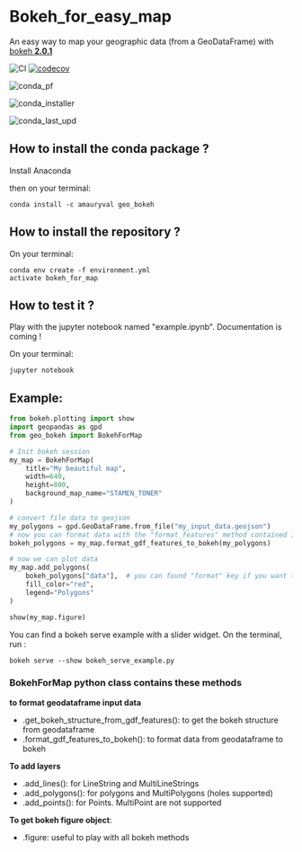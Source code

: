 # Bokeh_for_easy_map
An easy way to map your geographic data (from a GeoDataFrame) with [bokeh __2.0.1__](https://github.com/bokeh/bokeh/tree/2.0.1)


![CI](https://github.com/wiralyki/Bokeh_for_easy_map/workflows/CI/badge.svg)
[![codecov](https://codecov.io/gh/wiralyki/Bokeh_for_easy_map/branch/master/graph/badge.svg)](https://codecov.io/gh/wiralyki/Bokeh_for_easy_map)

![conda_pf](https://anaconda.org/amauryval/geo_bokeh/badges/platforms.svg)

![conda_installer](https://anaconda.org/amauryval/geo_bokeh/badges/installer/conda.svg)

![conda_last_upd](https://anaconda.org/amauryval/geo_bokeh/badges/latest_release_date.svg)

## How to install the conda package ?
Install Anaconda

then on your terminal:
```
conda install -c amauryval geo_bokeh
```


## How to install the repository ?

On your terminal:
```
conda env create -f environment.yml
activate bokeh_for_map
```

## How to test it ?

Play with the jupyter notebook named "example.ipynb". Documentation is coming !

On your terminal:
```
jupyter notebook
```

## Example:

```python
from bokeh.plotting import show
import geopandas as gpd
from geo_bokeh import BokehForMap

# Init bokeh session
my_map = BokehForMap(
    title="My beautiful map",
    width=640,
    height=800,
    background_map_name="STAMEN_TONER"
)

# convert file data to geojson
my_polygons = gpd.GeoDataFrame.from_file("my_input_data.geojson")
# now you can format data with the "format_features" method contained in the BokehForMap class
bokeh_polygons = my_map.format_gdf_features_to_bokeh(my_polygons)

# now we can plot data
my_map.add_polygons(
    bokeh_polygons["data"],  # you can found "format" key if you want to play with widget
    fill_color="red",
    legend="Polygons"
)

show(my_map.figure)
```

You can find a bokeh serve example with a slider widget.
On the terminal, run :
```
bokeh serve --show bokeh_serve_example.py
```


### BokehForMap python class contains these methods

__to format geodataframe input data__
* .get_bokeh_structure_from_gdf_features(): to get the bokeh structure from geodataframe 
* .format_gdf_features_to_bokeh(): to format data from geodataframe to bokeh 

__To add layers__
* .add_lines(): for LineString and MultiLineStrings
* .add_polygons(): for polygons and MultiPolygons (holes supported)
* .add_points(): for Points. MultiPoint are not supported

__To get bokeh figure object__:
* .figure: useful to play with all bokeh methods

